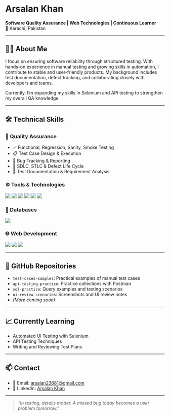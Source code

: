 # Arsalan Khan

**Software Quality Assurance | Web Technologies | Continuous Learner**  
📍 Karachi, Pakistan  

---

## 👨‍💻 About Me

I focus on ensuring software reliability through structured testing. With hands-on experience in manual testing and growing skills in automation, I contribute to stable and user-friendly products. My background includes test documentation, defect tracking, and collaborating closely with developers and teams.

Currently, I’m expanding my skills in Selenium and API testing to strengthen my overall QA knowledge.

---

## 🛠️ Technical Skills

### 🧪 Quality Assurance

- ✅ Functional, Regression, Sanity, Smoke Testing  
- 📋 Test Case Design & Execution  
- 🐞 Bug Tracking & Reporting  
- 🔁 SDLC, STLC & Defect Life Cycle  
- 📂 Test Documentation & Requirement Analysis

### ⚙️ Tools & Technologies

<p>
  <img src="https://img.shields.io/badge/Postman-FF6C37?style=flat&logo=postman&logoColor=white" />
  <img src="https://img.shields.io/badge/Selenium-43B02A?style=flat&logo=selenium&logoColor=white" />
  <img src="https://img.shields.io/badge/Jira-0052CC?style=flat&logo=jira&logoColor=white" />
  <img src="https://img.shields.io/badge/Git-F05032?style=flat&logo=git&logoColor=white" />
  <img src="https://img.shields.io/badge/GitHub-181717?style=flat&logo=github&logoColor=white" />
  <img src="https://img.shields.io/badge/Microsoft_Office-D83B01?style=flat&logo=microsoft-office&logoColor=white" />
</p>

### 💾 Databases

<p>
  <img src="https://img.shields.io/badge/SQL-4479A1?style=flat&logo=sqlite&logoColor=white" />
</p>

### 🌐 Web Development

<p>
  <img src="https://img.shields.io/badge/HTML5-E34F26?style=flat&logo=html5&logoColor=white" />
  <img src="https://img.shields.io/badge/CSS3-1572B6?style=flat&logo=css3&logoColor=white" />
  <img src="https://img.shields.io/badge/Bootstrap-7952B3?style=flat&logo=bootstrap&logoColor=white" />
</p>

---

## 📂 GitHub Repositories

- `test-cases-samples`: Practical examples of manual test cases  
- `api-testing-practice`: Practice collections with Postman  
- `sql-practice`: Query examples and testing scenarios  
- `ui-review-scenarios`: Screenshots and UI review notes  
- *(More coming soon)*

---

## 📈 Currently Learning

- Automated UI Testing with Selenium  
- API Testing Techniques  
- Writing and Reviewing Test Plans  

---

## 📫 Contact

- 📧 Email: arsalan23681@gmail.com  
- 🔗 LinkedIn: [Arsalan Khan](https://www.linkedin.com/in/arsalankhan-qa/)

---

> *“In testing, details matter. A missed bug today becomes a user problem tomorrow.”*
